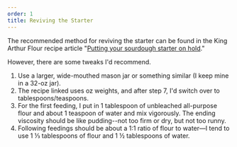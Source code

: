 ```yaml
---
order: 1
title: Reviving the Starter
---
```


The recommended method for reviving the starter can be found in the King Arthur Flour recipe article "[Putting your sourdough starter on hold](https://www.kingarthurbaking.com/blog/2015/05/01/putting-sourdough-starter-hold)."

However, there are some tweaks I'd recommend.

1. Use a larger, wide-mouthed mason jar or something similar (I keep mine in a 32-oz jar).
2. The recipe linked uses oz weights, and after step 7, I'd switch over to tablespoons/teaspoons.
3. For the first feeding, I put in 1 tablespoon of unbleached all-purpose flour and about 1 teaspoon of water and mix vigorously. The ending viscosity should be like pudding--not too firm or dry, but not too runny.
4. Following feedings should be about a 1:1 ratio of flour to water—I tend to use 1 ⅓ tablespoons of flour and 1 ½ tablespoons of water.